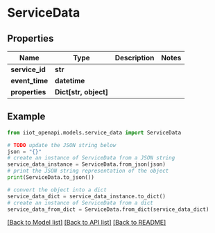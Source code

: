 # ServiceData


## Properties

Name | Type | Description | Notes
------------ | ------------- | ------------- | -------------
**service_id** | **str** |  | 
**event_time** | **datetime** |  | 
**properties** | **Dict[str, object]** |  | 

## Example

```python
from iiot_openapi.models.service_data import ServiceData

# TODO update the JSON string below
json = "{}"
# create an instance of ServiceData from a JSON string
service_data_instance = ServiceData.from_json(json)
# print the JSON string representation of the object
print(ServiceData.to_json())

# convert the object into a dict
service_data_dict = service_data_instance.to_dict()
# create an instance of ServiceData from a dict
service_data_from_dict = ServiceData.from_dict(service_data_dict)
```
[[Back to Model list]](../README.md#documentation-for-models) [[Back to API list]](../README.md#documentation-for-api-endpoints) [[Back to README]](../README.md)


